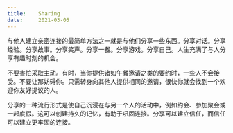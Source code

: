 ```yaml
---
title:    Sharing
date:     2021-03-05
---
```


与他人建立亲密连接的最简单方法之一就是与他们分享一些东西。分享对话。分享经验。分享故事。分享笑声。分享一餐。分享游戏。分享自己。人生充满了与人分享有趣时刻的机会。

不要害怕采取主动。有时，当你提供诸如午餐邀请之类的要约时，一些人不会接受。不要让那妨碍你。只需转身向其他人提供相同的邀请，很快你就会找到一个欢迎你友好提议的人。

分享的一种流行形式是使自己沉浸在与另一个人的活动中，例如约会、参加聚会或一起度假。这可以创建持久的记忆，有助于巩固连接。分享可以建立信任，而信任可以建立更牢固的连接。

